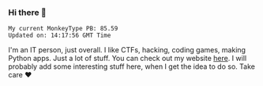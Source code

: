 ### Hi there 👋
<!-- PB START -->
```
My current MonkeyType PB: 85.59
Updated on: 14:17:56 GMT Time
```
<!-- PB END -->
I'm an IT person, just overall. I like CTFs, hacking, coding games, making Python apps. Just a lot of stuff.
You can check out my website [here](https://skill3472.github.io/).
I will probably add some interesting stuff here, when I get the idea to do so. Take care ❤️
